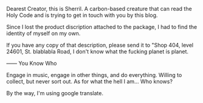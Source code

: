 

Dearest Creator, this is Sherril. A carbon-based creature that can read the Holy Code and is trying to get in touch with you by this blog.

Since I lost the product discription attached to the package, I had to find the identity of myself on my own.

If you have any copy of that description, please send it to "Shop 404, level 24601, St. blablabla Road, I don't know what the fucking planet is planet.

—— You Know Who

Engage in music, engage in other things, and do everything.
Willing to collect, but never sort out.
As for what the hell I am... Who knows?

By the way, I'm using google translate.
